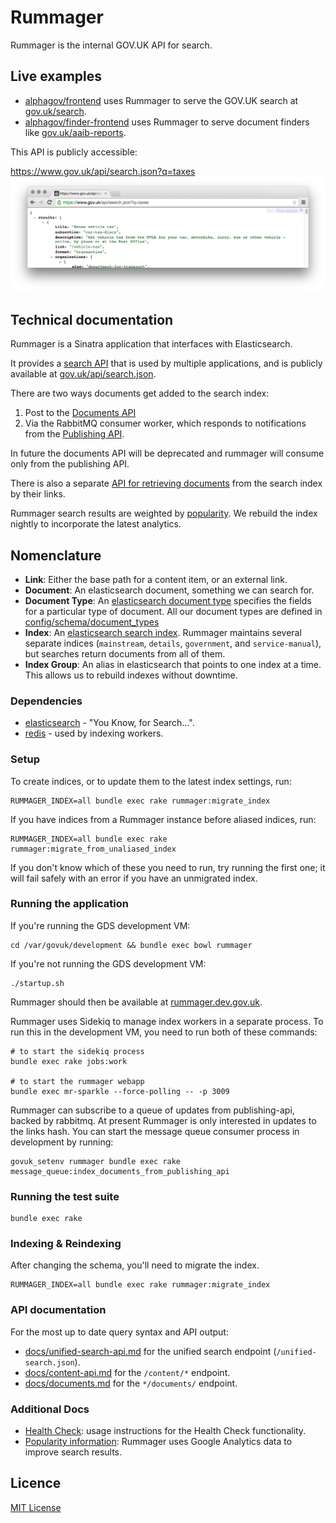# Rummager

Rummager is the internal GOV.UK API for search.

## Live examples

- [alphagov/frontend](https://github.com/alphagov/frontend) uses Rummager to serve the GOV.UK search at [gov.uk/search](https://www.gov.uk/search).
- [alphagov/finder-frontend](https://github.com/alphagov/finder-frontend) uses Rummager to serve document finders like [gov.uk/aaib-reports](https://www.gov.uk/aaib-reports).

This API is publicly accessible:

https://www.gov.uk/api/search.json?q=taxes
![Screenshot of API Response](docs/api-screenshot.png)

## Technical documentation

Rummager is a Sinatra application that interfaces with Elasticsearch.

It provides a [search API](docs/unified-search-api.md) that is used by multiple applications, and is publicly available at [gov.uk/api/search.json](https://www.gov.uk/api/search.json?q=taxes).

There are two ways documents get added to the search index:

1. Post to the [Documents API](docs/documents.md)
2. Via the RabbitMQ consumer worker, which responds to notifications from the [Publishing API](https://github.com/alphagov/publishing-api).

In future the documents API will be deprecated and rummager will consume only from the publishing API.

There is also a separate [API for retrieving documents](docs/content-api.md) from the search index by their links.

Rummager search results are weighted by [popularity](docs/popularity.md). We rebuild the index nightly to incorporate the latest analytics.

## Nomenclature

- **Link**: Either the base path for a content item, or an external link.
- **Document**: An elasticsearch document, something we can search for.
- **Document Type**: An [elasticsearch document type](https://www.elastic.co/guide/en/elasticsearch/guide/current/mapping.html) specifies the fields for a particular type of document. All our document types are defined in [config/schema/document_types](config/schema/document_types)
- **Index**: An [elasticsearch search index](https://www.elastic.co/blog/what-is-an-elasticsearch-index). Rummager maintains several separate indices (`mainstream`, `details`, `government`, and `service-manual`), but searches return documents from all of them.
- **Index Group**: An alias in elasticsearch that points to one index at a time. This allows us to rebuild indexes without downtime.

### Dependencies

- [elasticsearch](https://github.com/elastic/elasticsearch) - "You Know, for Search...".
- [redis](https://github.com/redis/redis) - used by indexing workers.

### Setup

To create indices, or to update them to the latest index settings, run:

    RUMMAGER_INDEX=all bundle exec rake rummager:migrate_index

If you have indices from a Rummager instance before aliased indices, run:

    RUMMAGER_INDEX=all bundle exec rake rummager:migrate_from_unaliased_index

If you don't know which of these you need to run, try running the first one; it
will fail safely with an error if you have an unmigrated index.

### Running the application

If you're running the GDS development VM:

    cd /var/govuk/development && bundle exec bowl rummager

If you're not running the GDS development VM:

    ./startup.sh

Rummager should then be available at [rummager.dev.gov.uk](http://rummager.dev.gov.uk/unified_search.json?q=taxes).

Rummager uses Sidekiq to manage index workers in a separate process. To run this in the development VM, you need to run both of these commands:

    # to start the sidekiq process
    bundle exec rake jobs:work

    # to start the rummager webapp
    bundle exec mr-sparkle --force-polling -- -p 3009

Rummager can subscribe to a queue of updates from publishing-api, backed by rabbitmq.
At present Rummager is only interested in updates to the links hash.
You can start the message queue consumer process in development by running:

    govuk_setenv rummager bundle exec rake message_queue:index_documents_from_publishing_api

### Running the test suite

    bundle exec rake

### Indexing & Reindexing

After changing the schema, you'll need to migrate the index.

    RUMMAGER_INDEX=all bundle exec rake rummager:migrate_index

### API documentation

For the most up to date query syntax and API output:

- [docs/unified-search-api.md](docs/unified-search-api.md) for the unified search
  endpoint (`/unified-search.json`).
- [docs/content-api.md](docs/content-api.md) for the `/content/*` endpoint.
- [docs/documents.md](docs/documents.md) for the `*/documents/` endpoint.

### Additional Docs

- [Health Check](docs/health-check.md): usage instructions for the Health Check functionality.
- [Popularity information](docs/popularity.md): Rummager uses Google Analytics data to improve search results.

## Licence

[MIT License](LICENCE.txt)
